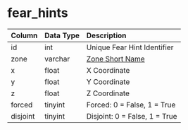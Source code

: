 # fear_hints

| Column | Data Type | Description |
| :--- | :--- | :--- |
| id | int | Unique Fear Hint Identifier |
| zone | varchar | [Zone Short Name](../../../../categories/zones/zone-list) |
| x | float | X Coordinate |
| y | float | Y Coordinate |
| z | float | Z Coordinate |
| forced | tinyint | Forced: 0 = False, 1 = True |
| disjoint | tinyint | Disjoint: 0 = False, 1 = True |

